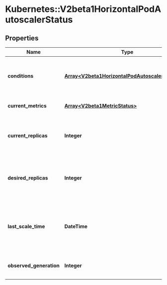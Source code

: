 # Kubernetes::V2beta1HorizontalPodAutoscalerStatus

## Properties
Name | Type | Description | Notes
------------ | ------------- | ------------- | -------------
**conditions** | [**Array&lt;V2beta1HorizontalPodAutoscalerCondition&gt;**](V2beta1HorizontalPodAutoscalerCondition.md) | conditions is the set of conditions required for this autoscaler to scale its target, and indicates whether or not those conditions are met. | 
**current_metrics** | [**Array&lt;V2beta1MetricStatus&gt;**](V2beta1MetricStatus.md) | currentMetrics is the last read state of the metrics used by this autoscaler. | [optional] 
**current_replicas** | **Integer** | currentReplicas is current number of replicas of pods managed by this autoscaler, as last seen by the autoscaler. | 
**desired_replicas** | **Integer** | desiredReplicas is the desired number of replicas of pods managed by this autoscaler, as last calculated by the autoscaler. | 
**last_scale_time** | **DateTime** | lastScaleTime is the last time the HorizontalPodAutoscaler scaled the number of pods, used by the autoscaler to control how often the number of pods is changed. | [optional] 
**observed_generation** | **Integer** | observedGeneration is the most recent generation observed by this autoscaler. | [optional] 


